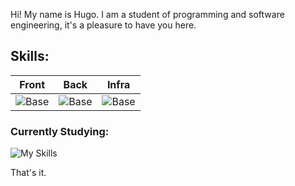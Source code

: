 Hi! My name is Hugo. I am a student of programming and software engineering, it's a pleasure to have you here.

## Skills:
| Front | Back | Infra |
|----------|---------|-----------|
|![Base](https://skillicons.dev/icons?i=wordpress,figma,js,vue,css,html&perline=3) |![Base](https://skillicons.dev/icons?i=php,python,nodejs&perline=3)  |![Base](https://skillicons.dev/icons?i=mysql,linux,docker,kubernetes)   |                     
  
### Currently Studying:
![My Skills](https://skillicons.dev/icons?i=java,mongo,c)
  
That's it.
